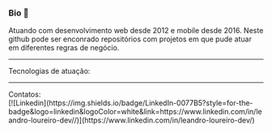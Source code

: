 ### Bio 🔖

Atuando com desenvolvimento web desde 2012 e mobile desde 2016. 
Neste github pode ser enconrado repositórios com projetos em que pude atuar em diferentes regras de negócio. 
_________________________________________________________________________________________________________________
Tecnologias de atuação:


_________________________________________________________________________________________________________________
<div>Contatos:</div>
<div>[![Linkedin](https://img.shields.io/badge/LinkedIn-0077B5?style=for-the-badge&logo=linkedin&logoColor=white&link=https://www.linkedin.com/in/leandro-loureiro-dev//)](https://www.linkedin.com/in/leandro-loureiro-dev/)</div>


<!--
**leandromltec/leandromltec** is a ✨ _special_ ✨ repository because its `README.md` (this file) appears on your GitHub profile.

Here are some ideas to get you started:

- 🔭 I’m currently working on ...
- 🌱 I’m currently learning ...
- 👯 I’m looking to collaborate on ...
- 🤔 I’m looking for help with ...
- 💬 Ask me about ...
- 📫 How to reach me: ...
- 😄 Pronouns: ...
- ⚡ Fun fact: ...
-->
